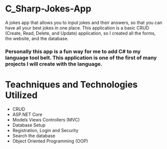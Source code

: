 # C_Sharp-Jokes-App
A jokes app that allows you to input jokes and their answers, so that you can have all your best jokes in one place. This application is a basic CRUD (Create, Read, Delete, and Update) application, so I created all the forms, the website, and the database.

### Personally this app is a fun way for me to add C# to my language tool belt. This application is one of the first of many projects I will create with the language.

# Teachniques and Technologies Utilized
- CRUD
- ASP.NET Core
- Models Views Controllers (MVC)
- Database Setup
- Registration, Login and Security
- Search the database
- Object Oriented Programming (OOP)
